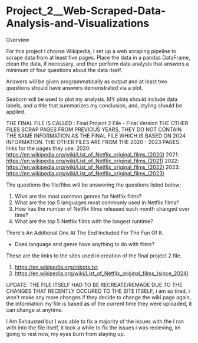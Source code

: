 # Project_2__Web-Scraped-Data-Analysis-and-Visualizations

Overview

For this project I choose Wikipedia, I set up a web scraping pipeline to scrape data from at least five pages. Place the data in a pandas DataFrame, clean the data, if necessary, and then perform data analysis that answers a minimum of four questions about the data itself.

Answers will be given programmatically as output and at least two questions should have answers demonstrated via a plot.

Seaborn will be used to plot my analysis. MY plots should include data labels, and a title that summarizes my conclusion, and, styling should be applied.

THE FINAL FILE IS CALLED : Final Project 2 File - Final Version
THE OTHER FILES SCRAP PAGES FROM PREVIOUS YEARS, THEY DO NOT CONTAIN THE SAME INFORMATION AS THE FINAL FILE WHICH IS BASED ON 2024 INFORMATION.
THE OTHER FILES ARE FROM THE 2020 - 2023 PAGES.
links for the pages they use:
2020: https://en.wikipedia.org/wiki/List_of_Netflix_original_films_(2020)
2021: https://en.wikipedia.org/wiki/List_of_Netflix_original_films_(2021)
2022: https://en.wikipedia.org/wiki/List_of_Netflix_original_films_(2022)
2023: https://en.wikipedia.org/wiki/List_of_Netflix_original_films_(2023)

The questions the file/files will be answering the questions listed below:
1. What are the most common genres for Netflix films?
2. What are the top 5 languages most commonly used in Netflix films?
3. How has the number of Netflix films released each month changed over time?
4. What are the top 5 Netflix films with the longest runtime?

There's An Addtional One At The End Included For The Fun Of It.
- Does language and genre have anything to do with films?

These are the links to the sites used in creation of the final project 2 file.
1. https://en.wikipedia.org/robots.txt
2. https://en.wikipedia.org/wiki/List_of_Netflix_original_films_(since_2024)

UPDATE: THE FILE ITSELF HAD TO BE RECREATE/REMADE DUE TO THE CHANGES THAT RECENTLY OCCURED TO THE SITE ITSELF, i am so tired, i won't make any more changes if they decide to change the wiki page again, the information my file is based as of the current time they were uploaded, it can change at anytime.

I Am Exhausted but I was able to fix a majority of the issues with the I ran with into the file itself, it took a while to fix the issues i was recieving, im going to rest now, my eyes burn from staying up.

